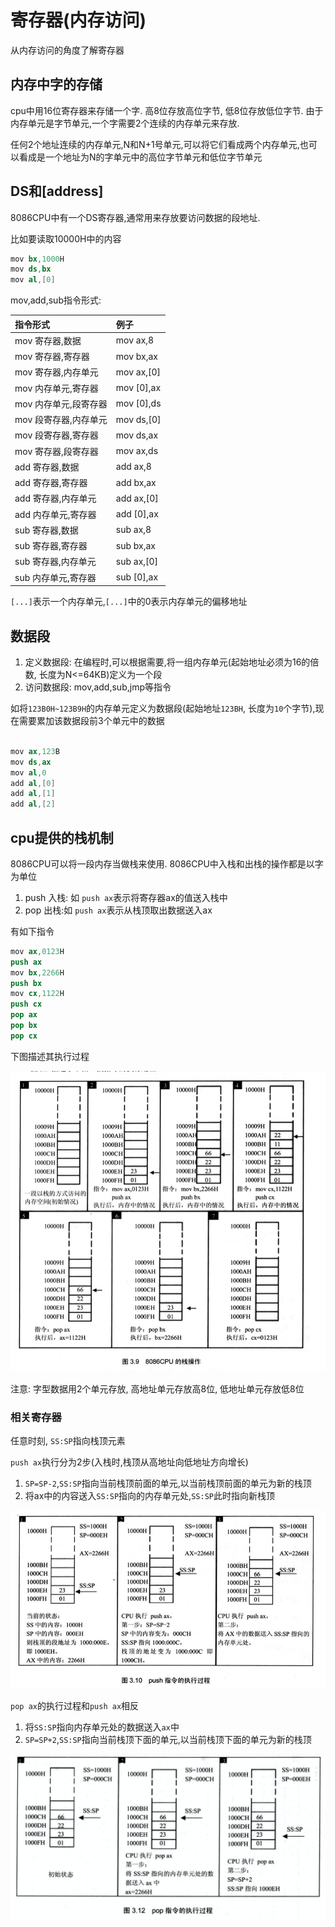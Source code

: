 # 寄存器(内存访问)
从内存访问的角度了解寄存器

## 内存中字的存储
cpu中用16位寄存器来存储一个字. 高8位存放高位字节, 低8位存放低位字节. 由于内存单元是字节单元,一个字需要2个连续的内存单元来存放.

任何2个地址连续的内存单元,N和N+1号单元,可以将它们看成两个内存单元,也可以看成是一个地址为N的字单元中的高位字节单元和低位字节单元

## DS和[address]
8086CPU中有一个DS寄存器,通常用来存放要访问数据的段地址. 

比如要读取10000H中的内容

```s
mov bx,1000H
mov ds,bx
mov al,[0]
```

mov,add,sub指令形式:

| 指令形式 | 例子 |
| :---- | :---- |
|mov 寄存器,数据| mov ax,8|
|mov 寄存器,寄存器| mov bx,ax|
|mov 寄存器,内存单元| mov ax,[0]|
|mov 内存单元,寄存器| mov [0],ax|
|mov 内存单元,段寄存器| mov [0],ds|
|mov 段寄存器,内存单元| mov ds,[0]|
|mov 段寄存器,寄存器| mov ds,ax|
|mov 寄存器,段寄存器| mov ax,ds|
|add 寄存器,数据| add ax,8|
|add 寄存器,寄存器| add bx,ax|
|add 寄存器,内存单元| add ax,[0]|
|add 内存单元,寄存器| add [0],ax|
|sub 寄存器,数据| sub ax,8|
|sub 寄存器,寄存器| sub bx,ax|
|sub 寄存器,内存单元| sub ax,[0]|
|sub 内存单元,寄存器| sub [0],ax|

`[...]`表示一个内存单元,`[...]`中的0表示内存单元的偏移地址

## 数据段

1. 定义数据段: 在编程时,可以根据需要,将一组内存单元(起始地址必须为16的倍数, 长度为N<=64KB)定义为一个段
2. 访问数据段: mov,add,sub,jmp等指令

如将`123B0H~123B9H`的内存单元定义为数据段(起始地址`123BH`, 长度为`10`个字节),现在需要累加该数据段前3个单元中的数据

```s

mov ax,123B
mov ds,ax
mov al,0
add al,[0]
add al,[1]
add al,[2]

```
## cpu提供的栈机制
8086CPU可以将一段内存当做栈来使用. 8086CPU中入栈和出栈的操作都是以字为单位
1. push 入栈: 如 `push ax`表示将寄存器ax的值送入栈中
2. pop 出栈:如 `push ax`表示从栈顶取出数据送入ax

有如下指令

```s
mov ax,0123H
push ax
mov bx,2266H
push bx
mov cx,1122H
push cx
pop ax
pop bx
pop cx
```
下图描述其执行过程

![](../snapshots/3.9.png)

注意:
字型数据用2个单元存放, 高地址单元存放高8位, 低地址单元存放低8位

### 相关寄存器

任意时刻, `SS:SP`指向栈顶元素

`push ax`执行分为2步(入栈时,栈顶从高地址向低地址方向增长)

1. `SP=SP-2`,`SS:SP`指向当前栈顶前面的单元,以当前栈顶前面的单元为新的栈顶
2. 将ax中的内容送入`SS:SP`指向的内存单元处,`SS:SP`此时指向新栈顶

![](../snapshots/3.10.png)

`pop ax`的执行过程和`push ax`相反

1. 将`SS:SP`指向内存单元处的数据送入`ax`中
2. `SP=SP+2`,`SS:SP`指向当前栈顶下面的单元,以当前栈顶下面的单元为新的栈顶

![](../snapshots/3.12.png)